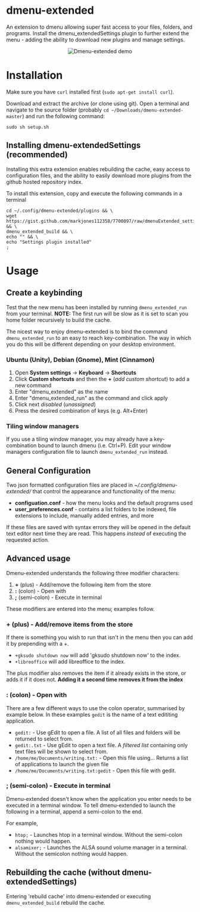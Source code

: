 # dmenu-extended

An extension to dmenu allowing super fast access to your files, folders, and programs. Install the dmenu_extendedSettings plugin to further extend the menu - adding the ability to download new plugins and manage settings.

<p align="center">
  <img src="https://raw.github.com/markjones112358/dmenu-extended/master/demo.gif" alt="Dmenu-extended demo"/>
</p>


# Installation

Make sure you have ``curl`` installed first (``sudo apt-get install curl``).

Download and extract the archive (or clone using git). Open a terminal and navigate to the source folder (probably `cd ~/Downloads/dmenu-extended-master`) and run the  following command:

    sudo sh setup.sh
    

## Installing dmenu-extendedSettings (recommended)

Installing this extra extension enables rebuilding the cache, easy access to configuration files, and the ability to easily download more plugins from the github hosted repository index.

To install this extension, copy and execute the following commands in a terminal

    cd ~/.config/dmenu-extended/plugins && \
    wget https://gist.github.com/markjones112358/7700097/raw/dmenuExtended_settings.py && \
    dmenu_extended_build && \
    echo "" && \
    echo "Settings plugin installed"
    ;

# Usage

## Create a keybinding

Test that the new menu has been installed by running `dmenu_extended_run` from your terminal. **NOTE:** The first run will be slow as it is set to scan you home folder recursively to build the cache.

The nicest way to enjoy dmenu-extended is to bind the command `dmenu_extended_run` to an easy to reach key-combination. The way in which you do this will be different depending on your desktop environment.

### Ubuntu (Unity), Debian (Gnome), Mint (Cinnamon)
1. Open **System settings** -> **Keyboard** -> **Shortcuts**
2. Click **Custom shortcuts** and then the **+** (*add custom shortcut*) to add a new command
3. Enter "dmenu_extended" as the name
4. Enter "dmenu_extended_run" as the command and click apply
5. Click next *disabled* (*unassigned*)
6. Press the desired combination of keys (e.g. Alt+Enter)

### Tiling window managers
If you use a tiling window manager, you may already have a key-combination bound to launch dmenu (i.e. Ctrl+P). Edit your window managers configuration file to launch `dmenu_extended_run` instead.

## General Configuration

Two json formatted configuration files are placed in *~/.config/dmenu-extended/* that control the appearance and functionality of the menu:
* **configuation.conf** - how the menu looks and the default programs used
* **user_preferences.conf** - contains a list folders to be indexed, file extensions to include, manually added entries, and more

If these files are saved with syntax errors they will be opened in the default text editor next time they are read. This happens *instead* of executing the requested action.

## Advanced usage
Dmenu-extended understands the following three modifier characters:

1. **+** (plus) - Add/remove the following item from the store
2. **:** (colon) - Open with
3. **;** (semi-colon) - Execute in terminal

These modifiers are entered into the menu; examples follow.

### **+** (plus) - Add/remove items from the store
If there is something you wish to run that isn't in the menu then you can add it by prepending with a +.

* `+gksudo shutdown now` will add 'gksudo shutdown now' to the index.
* `+libreoffice` will add libreoffice to the index.

The plus modifier also removes the item if it already exists in the store, or adds it if it does not. **Adding it a second time removes it from the index**

### **:** (colon) - Open with
There are a few different ways to use the colon operator, summarised by example below. In these examples `gedit` is the name of a text edititing application.

* `gedit:` - Use gEdit to open a file. A list of all files and folders will be returned to select from.
* `gedit:.txt` - Use gEdit to open a text file. A *filtered list* containing only text files will be shown to select from.
* `/home/me/Documents/writing.txt:` - Open this file using... Returns a list of applications to launch the given file
* `/home/me/Documents/writing.txt:gedit` - Open this file with gedit.

### **;** (semi-colon) - Execute in terminal
Dmenu-extended doesn't know when the application you enter needs to be executed in a terminal window. To tell dmenu-extended to launch the following in a terminal, append a semi-colon to the end.

For example,

* `htop;` - Launches htop in a terminal window. Without the semi-colon nothing would happen.
* `alsamixer;` - Launches the ALSA sound volume manager in a terminal. Without the semicolon nothing would happen.

## Rebuilding the cache (without dmenu-extendedSettings)
Entering 'rebuild cache' into dmenu-extended or executing `dmenu_extended_build` rebuild the cache.
